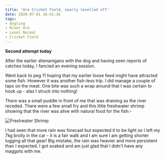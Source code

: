 ```yaml
---
title: 'Ure Cricket Field, nearly levelled off'
date: 2020-07-01 16:41:16
tags:
- Angling
- River Ure
- Level Normal
- Cricket Field
---
```

**Second attempt today**

After the earlier shenanigans with the dog and having seen reports of catches today,  I fancied an evening session.

Went back to peg 11 hoping that my earlier loose feed might have attracted some fish. However it was another fish-less trip. I did manage a couple of taps on the meat. One bite was such a wrap around that I was certain to hook up - alas I struck into nothing!

There was a small puddle in front of me that was draining as the river receded. There were a few small fry and this little freshwater shrimp showing that the river was alive with natural food for the fish:-


![Freshwater Shrimp](/images/2020-07-01/78bddd0b4c8e4abbb91371306f4a847e.jpg)

I had seen that more rain was forecast but expected it to be light so I left my 7kg brolly in the car - it is a fair walk and I am sure I am getting shorter lugging all that gear! Big mistake, the rain was heavier and more persistent than I expected. I got soaked and am just glad that I didn't have any maggots with me.

